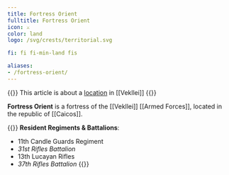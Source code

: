 ```yaml
---
title: Fortress Orient
fulltitle: Fortress Orient
icon: ⚔️
color: land
logo: /svg/crests/territorial.svg

fi: fi fi-min-land fis

aliases:
- /fortress-orient/
---
```

{{<note series>}}
 This article is about a [location](/factbook/landscape/places) in [[Vekllei]]
{{</note>}}

**Fortress Orient** is a fortress of the [[Vekllei]] [[Armed Forces]], located in the republic of [[Caicos]].

{{<note table>}}
**Resident Regiments & Battalions**:

* 11th Candle Guards Regiment
* *31st Rifles Battalion*
* 13th Lucayan Rifles
* *37th Rifles Battalion*
{{</note>}}

